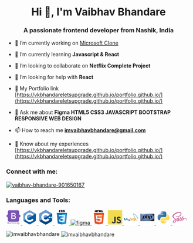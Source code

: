 <h1 align="center">Hi 👋, I'm Vaibhav Bhandare</h1>
<h3 align="center">A passionate frontend developer from Nashik, India</h3>

- 🔭 I’m currently working on [Microsoft Clone](https://vktechnews.github.io/All-projects/Microsoft_Site_Clone/)

- 🌱 I’m currently learning **Javascript & React**

- 👯 I’m looking to collaborate on **Netflix Complete Project**

- 🤝 I’m looking for help with **React**

- 📝 My Portfolio link [https://vkbhandareletsupgrade.github.io/portfolio.github.io/](https://vkbhandareletsupgrade.github.io/portfolio.github.io/)

- 💬 Ask me about **Figma HTML5 CSS3 JAVASCRIPT BOOTSTRAP RESPONSIVE WEB DESIGN**

- 📫 How to reach me **imvaibhavbhandare@gmail.com**

- 📄 Know about my experiences [https://vkbhandareletsupgrade.github.io/portfolio.github.io/](https://vkbhandareletsupgrade.github.io/portfolio.github.io/)

<h3 align="left">Connect with me:</h3>
<p align="left">
<a href="https://linkedin.com/in/vaibhav-bhandare-901650167" target="blank"><img align="center" src="https://raw.githubusercontent.com/rahuldkjain/github-profile-readme-generator/master/src/images/icons/Social/linked-in-alt.svg" alt="vaibhav-bhandare-901650167" height="30" width="40" /></a>
</p>

<h3 align="left">Languages and Tools:</h3>
<p align="left"> <a href="https://getbootstrap.com" target="_blank" rel="noreferrer"> <img src="https://raw.githubusercontent.com/devicons/devicon/master/icons/bootstrap/bootstrap-plain-wordmark.svg" alt="bootstrap" width="40" height="40"/> </a> <a href="https://www.cprogramming.com/" target="_blank" rel="noreferrer"> <img src="https://raw.githubusercontent.com/devicons/devicon/master/icons/c/c-original.svg" alt="c" width="40" height="40"/> </a> <a href="https://www.w3schools.com/cpp/" target="_blank" rel="noreferrer"> <img src="https://raw.githubusercontent.com/devicons/devicon/master/icons/cplusplus/cplusplus-original.svg" alt="cplusplus" width="40" height="40"/> </a> <a href="https://www.w3schools.com/css/" target="_blank" rel="noreferrer"> <img src="https://raw.githubusercontent.com/devicons/devicon/master/icons/css3/css3-original-wordmark.svg" alt="css3" width="40" height="40"/> </a> <a href="https://www.figma.com/" target="_blank" rel="noreferrer"> <img src="https://www.vectorlogo.zone/logos/figma/figma-icon.svg" alt="figma" width="40" height="40"/> </a> <a href="https://www.w3.org/html/" target="_blank" rel="noreferrer"> <img src="https://raw.githubusercontent.com/devicons/devicon/master/icons/html5/html5-original-wordmark.svg" alt="html5" width="40" height="40"/> </a> <a href="https://developer.mozilla.org/en-US/docs/Web/JavaScript" target="_blank" rel="noreferrer"> <img src="https://raw.githubusercontent.com/devicons/devicon/master/icons/javascript/javascript-original.svg" alt="javascript" width="40" height="40"/> </a> <a href="https://www.mysql.com/" target="_blank" rel="noreferrer"> <img src="https://raw.githubusercontent.com/devicons/devicon/master/icons/mysql/mysql-original-wordmark.svg" alt="mysql" width="40" height="40"/> </a> <a href="https://www.php.net" target="_blank" rel="noreferrer"> <img src="https://raw.githubusercontent.com/devicons/devicon/master/icons/php/php-original.svg" alt="php" width="40" height="40"/> </a> <a href="https://www.python.org" target="_blank" rel="noreferrer"> <img src="https://raw.githubusercontent.com/devicons/devicon/master/icons/python/python-original.svg" alt="python" width="40" height="40"/> </a> <a href="https://sass-lang.com" target="_blank" rel="noreferrer"> <img src="https://raw.githubusercontent.com/devicons/devicon/master/icons/sass/sass-original.svg" alt="sass" width="40" height="40"/> </a> </p>

<p><img align="left" src="https://github-readme-stats.vercel.app/api/top-langs?username=imvaibhavbhandare&show_icons=true&locale=en&layout=compact" alt="imvaibhavbhandare" /></p>

<p>&nbsp;<img align="center" src="https://github-readme-stats.vercel.app/api?username=imvaibhavbhandare&show_icons=true&locale=en" alt="imvaibhavbhandare" /></p>







